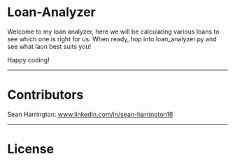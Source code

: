 # Loan-Analyzer

Welcome to my loan analyzer, here we will be calculating various loans to see which one is right for us. When ready, hop into loan_analyzer.py and see what laon best suits you!

Happy coding!

-----------------------------------------------------------------------

# Contributors

Sean Harrington: www.linkedin.com/in/sean-harrington16

-----------------------------------------------------------------------

# License
